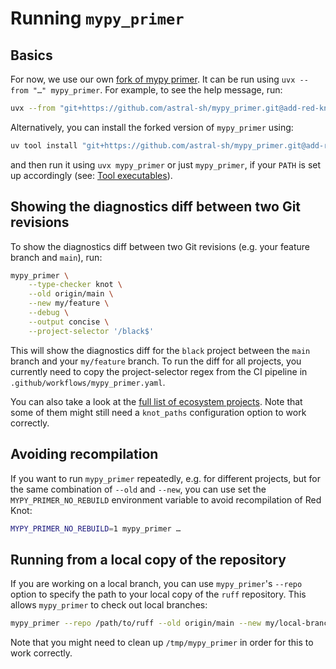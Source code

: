 # Running `mypy_primer`

## Basics

For now, we use our own [fork of mypy primer]. It can be run using `uvx --from "…" mypy_primer`. For example, to see the help message, run:

```sh
uvx --from "git+https://github.com/astral-sh/mypy_primer.git@add-red-knot-support" mypy_primer -h
```

Alternatively, you can install the forked version of `mypy_primer` using:

```sh
uv tool install "git+https://github.com/astral-sh/mypy_primer.git@add-red-knot-support"
```

and then run it using `uvx mypy_primer` or just `mypy_primer`, if your `PATH` is set up accordingly (see: [Tool executables]).

## Showing the diagnostics diff between two Git revisions

To show the diagnostics diff between two Git revisions (e.g. your feature branch and `main`), run:

```sh
mypy_primer \
    --type-checker knot \
    --old origin/main \
    --new my/feature \
    --debug \
    --output concise \
    --project-selector '/black$'
```

This will show the diagnostics diff for the `black` project between the `main` branch and your `my/feature` branch. To run the
diff for all projects, you currently need to copy the project-selector regex from the CI pipeline in `.github/workflows/mypy_primer.yaml`.

You can also take a look at the [full list of ecosystem projects]. Note that some of them might still need a `knot_paths` configuration
option to work correctly.

## Avoiding recompilation

If you want to run `mypy_primer` repeatedly, e.g. for different projects, but for the same combination of `--old` and `--new`, you
can use set the `MYPY_PRIMER_NO_REBUILD` environment variable to avoid recompilation of Red Knot:

```sh
MYPY_PRIMER_NO_REBUILD=1 mypy_primer …
```

## Running from a local copy of the repository

If you are working on a local branch, you can use `mypy_primer`'s `--repo` option to specify the path to your local copy of the `ruff` repository.
This allows `mypy_primer` to check out local branches:

```sh
mypy_primer --repo /path/to/ruff --old origin/main --new my/local-branch …
```

Note that you might need to clean up `/tmp/mypy_primer` in order for this to work correctly.

[fork of mypy primer]: https://github.com/astral-sh/mypy_primer/tree/add-red-knot-support
[full list of ecosystem projects]: https://github.com/astral-sh/mypy_primer/blob/add-red-knot-support/mypy_primer/projects.py
[tool executables]: https://docs.astral.sh/uv/concepts/tools/#tool-executables
